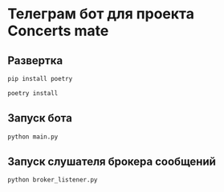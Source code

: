 # Телеграм бот для проекта Concerts mate

## Развертка
```bash 
pip install poetry 
```
```bash
poetry install
````

## Запуск бота
```bash
python main.py
```

## Запуск слушателя брокера сообщений
```bash
python broker_listener.py
```

